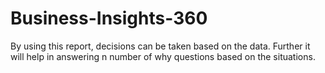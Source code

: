 # Business-Insights-360
By using this report, decisions can be taken based on the data. Further it will help in answering n number of why questions based on the situations.
